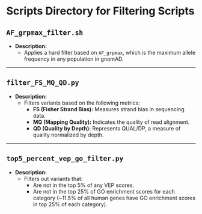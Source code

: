 # Scripts Directory for Filtering Scripts

## `AF_grpmax_filter.sh`
- **Description:**
  - Applies a hard filter based on `AF_grpmax`, which is the maximum allele frequency in any population in gnomAD.

---

## `filter_FS_MQ_QD.py`
- **Description:**
  - Filters variants based on the following metrics:
    - **FS (Fisher Strand Bias):** Measures strand bias in sequencing data.
    - **MQ (Mapping Quality):** Indicates the quality of read alignment.
    - **QD (Quality by Depth):** Represents QUAL/DP, a measure of quality normalized by depth.

---

## `top5_percent_vep_go_filter.py`
- **Description:**
  - Filters out variants that:
    - Are not in the top 5% of any VEP scores.
    - Are not in the top 25% of GO enrichment scores for each category (~11.5% of all human genes have GO enrichment scores in top 25% of each category).
